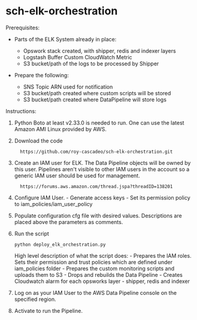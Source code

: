 sch-elk-orchestration
=====================

Prerequisites:

  - Parts of the ELK System already in place:
    - Opswork stack created, with shipper, redis and indexer layers
    - Logstash Buffer Custom CloudWatch Metric
    - S3 bucket/path of the logs to be processed by Shipper

  - Prepare the following:
    - SNS Topic ARN used for notification
    - S3 bucket/path created where custom scripts will be stored
    - S3 bucket/path created where DataPipeline will store logs


Instructions:

1. Python Boto at least v2.33.0 is needed to run. One can use the latest Amazon AMI Linux provided by AWS.

2. Download the code

         https://github.com/roy-cascadeo/sch-elk-orchestration.git

3. Create an IAM user for ELK. The Data Pipeline objects will be owned by this user. Pipelines aren't visible to other IAM users in the account so a generic IAM user should be used for management.

         https://forums.aws.amazon.com/thread.jspa?threadID=138201

4. Configure IAM User.
         - Generate access keys
         - Set its permission policy to iam_policies/iam_user_policy

5. Populate configuration cfg file with desired values. Descriptions are placed above the parameters as comments.

6. Run the script

       python deploy_elk_orchestration.py

  
     High level description of what the script does:
       - Prepares the IAM roles. Sets their permission and trust policies which are defined under iam_policies folder
       - Prepares the custom monitoring scripts and uploads them to S3
       - Drops and rebuilds the Data Pipeline
       - Creates Cloudwatch alarm for each opsworks layer - shipper, redis and indexer

7. Log on as your IAM User to the AWS Data Pipeline console on the specified region.

8. Activate to run the Pipeline.

